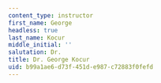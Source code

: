 ```yaml
---
content_type: instructor
first_name: George
headless: true
last_name: Kocur
middle_initial: ''
salutation: Dr.
title: Dr. George Kocur
uid: b99a1ae6-d73f-451d-e987-c72883f0fefd
---
```

